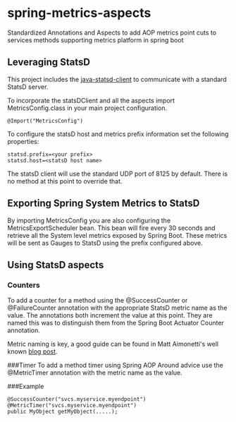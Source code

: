 # spring-metrics-aspects
Standardized Annotations and Aspects to add AOP metrics point cuts to services methods supporting metrics platform in spring boot

## Leveraging StatsD
This project includes the <a href="https://github.com/tim-group/java-statsd-client">java-statsd-client</a> to communicate with a standard StatsD server. 

To incorporate the statsDClient and all the aspects import MetricsConfig.class in your main project configuration.

	@Import("MetricsConfig")

To configure the statsD host and metrics prefix information set the following properties:


	statsd.prefix=<your prefix>
	statsd.host=<statsD host name>

The statsD client will use the standard UDP port of 8125 by default. There is no method at this point to override that.

## Exporting Spring System Metrics to StatsD
By importing MetricsConfig you are also configuring the MetricsExportScheduler bean. This bean will fire every 30 seconds and retrieve all the System level metrics exposed by Spring Boot. These metrics will be sent as Gauges to StatsD using the prefix configured above.

## Using StatsD aspects
### Counters
To add a counter for a method using the @SuccessCounter or @FailureCounter annotation with the appropriate StatsD metric name as the value. The annotations both increment the value at this point. They are named this was to distinguish them from the Spring Boot Actuator Counter annotation.

Metric naming is key, a good guide can be found in Matt Aimonetti's well known <a href="http://matt.aimonetti.net/posts/2013/06/26/practical-guide-to-graphite-monitoring/">blog post</a>.

###Timer
To add a method timer using Spring AOP Around advice use the @MetricTimer annotation with the metric name as the value. 

###Example

    @SuccessCounter("svcs.myservice.myendpoint")
    @MetricTimer("svcs.myservice.myendpoint")
    public MyObject getMyObject(.....);




